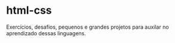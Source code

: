 # html-css
Exercícios, desafios, pequenos e grandes projetos para auxilar no aprendizado dessas linguagens.

